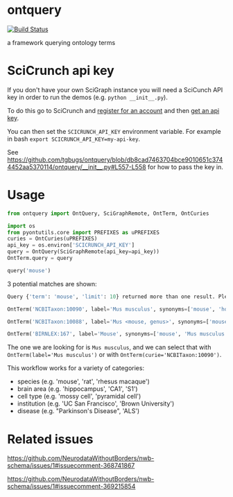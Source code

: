 # ontquery
[![Build Status](https://travis-ci.org/tgbugs/ontquery.svg?branch=master)](https://travis-ci.org/tgbugs/ontquery)

a framework querying ontology terms

# SciCrunch api key
If you don't have your own SciGraph instance you will need a SciCunch API key in order to run the demos (e.g. `python __init__.py`).

To do this go to SciCrunch and [register for an account](https://scicrunch.org/register) and then [get an api key](https://scicrunch.org/account/developer).

You can then set the `SCICRUNCH_API_KEY` environment variable.
For example in bash `export SCICRUNCH_API_KEY=my-api-key`.

See https://github.com/tgbugs/ontquery/blob/db8cad7463704bce9010651c3744452aa5370114/ontquery/__init__.py#L557-L558 for how to pass the key in.

# Usage
```python
from ontquery import OntQuery, SciGraphRemote, OntTerm, OntCuries

import os
from pyontutils.core import PREFIXES as uPREFIXES
curies = OntCuries(uPREFIXES)
api_key = os.environ['SCICRUNCH_API_KEY']
query = OntQuery(SciGraphRemote(api_key=api_key))
OntTerm.query = query
```
```python
query('mouse')
```
3 potential matches are shown:
```python
Query {'term': 'mouse', 'limit': 10} returned more than one result. Please review.

OntTerm('NCBITaxon:10090', label='Mus musculus', synonyms=['mouse', 'house mouse', 'mice C57BL/6xCBA/CaJ hybrid', 'Mus muscaris'])

OntTerm('NCBITaxon:10088', label='Mus <mouse, genus>', synonyms=['mouse', 'Mus', 'mice'])

OntTerm('BIRNLEX:167', label='Mouse', synonyms=['mouse', 'Mus musculus', 'house mouse'])
```

The one we are looking for is `Mus musculus`, and we can select that with `OntTerm(label='Mus musculus')` or with `OntTerm(curie='NCBITaxon:10090')`.

This workflow works for a variety of categories:
* species (e.g. 'mouse', 'rat', 'rhesus macaque')
* brain area (e.g. 'hippocampus', 'CA1', 'S1')
* cell type (e.g. 'mossy cell', 'pyramidal cell')
* institution (e.g. 'UC San Francisco', 'Brown University')
* disease (e.g. "Parkinson's Disease", 'ALS')



# Related issues

https://github.com/NeurodataWithoutBorders/nwb-schema/issues/1#issuecomment-368741867

https://github.com/NeurodataWithoutBorders/nwb-schema/issues/1#issuecomment-369215854

